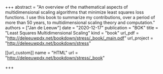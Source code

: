 +++
abstract = "An overview of the mathematical aspects of multidimensional scaling algorithms that minimize least squares loss functions. I use this book to summarize my contributions, over a period of more than 50 years, to multidimensional scaling theory and computation."
authors = ["Jan de Leeuw"]
date = "2020-12-17"
publication = "BOK"
title = "Least Squares Multidimensional Scaling"
kind = "book"
url_pdf = "http://deleeuwpdx.net/bookdown/stress/_book/_main.pdf"
url_project = "http://deleeuwpdx.net/bookdown/stress"


[[url_custom]]
name = "HTML"
url = "http://deleeuwpdx.net/bookdown/stress/_book"

+++

